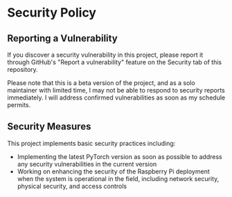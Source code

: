 # Security Policy

## Reporting a Vulnerability

If you discover a security vulnerability in this project, please report it through GitHub's "Report a vulnerability" feature on the Security tab of this repository.

Please note that this is a beta version of the project, and as a solo maintainer with limited time, I may not be able to respond to security reports immediately. I will address confirmed vulnerabilities as soon as my schedule permits.

## Security Measures

This project implements basic security practices including:

- Implementing the latest PyTorch version as soon as possible to address any security vulnerabilities in the current version
- Working on enhancing the security of the Raspberry Pi deployment when the system is operational in the field, including network security, physical security, and access controls
